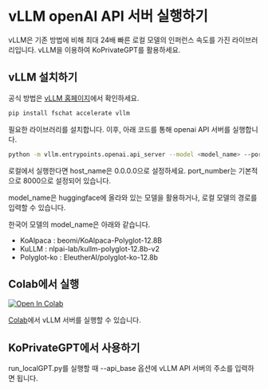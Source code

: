 # vLLM openAI API 서버 실행하기

vLLM은 기존 방법에 비해 최대 24배 빠른 로컬 모델의 인퍼런스 속도를 가진 라이브러리입니다. vLLM을 이용하여 KoPrivateGPT를 활용하세요.

## vLLM 설치하기

공식 방법은 [vLLM 홈페이지](https://vllm.ai/)에서 확인하세요.

```bash
pip install fschat accelerate vllm
```

필요한 라이브러리를 설치합니다. 이후, 아래 코드를 통해 openai API 서버를 실행합니다.

```bash
python -m vllm.entrypoints.openai.api_server --model <model_name> --port <port_number> --host <host_name>
```

로컬에서 실행한다면 host_name은 0.0.0.0으로 설정하세요. port_number는 기본적으로 8000으로 설정되어 있습니다.

model_name은 huggingface에 올라와 있는 모델을 활용하거나, 로컬 모델의 경로를 입력할 수 있습니다.

한국어 모델의 model_name은 아래와 같습니다.

- KoAlpaca : beomi/KoAlpaca-Polyglot-12.8B
- KuLLM : nlpai-lab/kullm-polyglot-12.8b-v2
- Polyglot-ko : EleutherAI/polyglot-ko-12.8b

## Colab에서 실행

<a style='display:inline' target="_blank" href="https://colab.research.google.com/drive/1ICSL0lVCavh2TyW4mbeI7uVka5FGYJRx?usp=sharing">
  <img src="https://colab.research.google.com/assets/colab-badge.svg" alt="Open In Colab"/>
</a>

[Colab](https://colab.research.google.com/drive/1ICSL0lVCavh2TyW4mbeI7uVka5FGYJRx?usp=sharing)에서 vLLM 서버를 실행할 수 있습니다.

## KoPrivateGPT에서 사용하기

run_localGPT.py를 실행할 때 --api_base 옵션에 vLLM API 서버의 주소를 입력하면 됩니다.  

